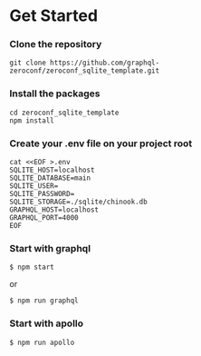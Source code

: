 # Get Started

### Clone the repository
```
git clone https://github.com/graphql-zeroconf/zeroconf_sqlite_template.git
```

### Install the packages

```
cd zeroconf_sqlite_template
npm install
```

### Create your .env file on your project root

```
cat <<EOF >.env
SQLITE_HOST=localhost
SQLITE_DATABASE=main
SQLITE_USER=
SQLITE_PASSWORD=
SQLITE_STORAGE=./sqlite/chinook.db
GRAPHQL_HOST=localhost
GRAPHQL_PORT=4000
EOF
```

### Start with graphql

```
$ npm start
```

or

```
$ npm run graphql
```

### Start with apollo

```
$ npm run apollo
```